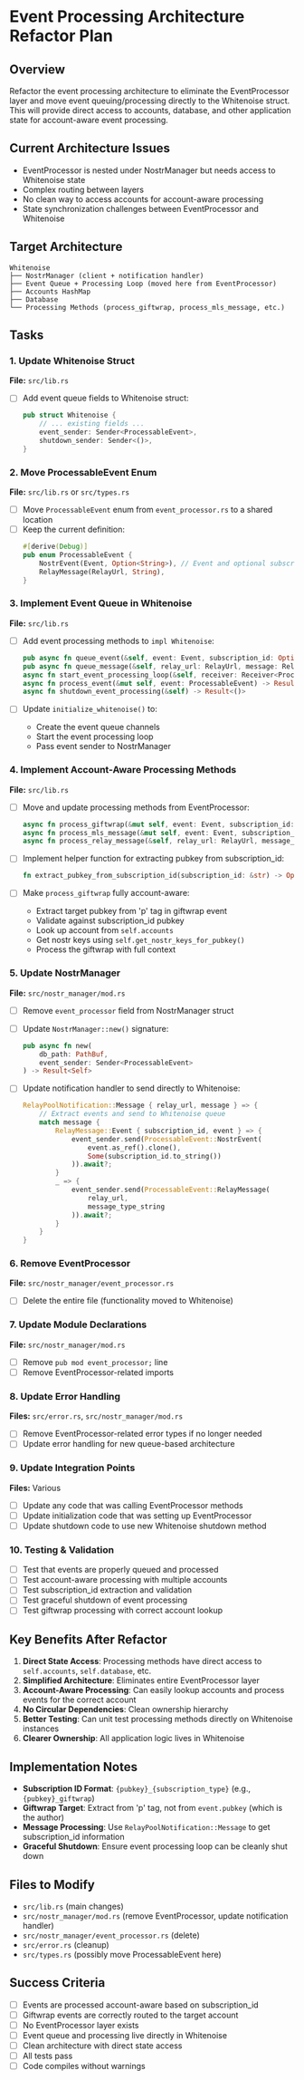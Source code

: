 # Event Processing Architecture Refactor Plan

## Overview
Refactor the event processing architecture to eliminate the EventProcessor layer and move event queuing/processing directly to the Whitenoise struct. This will provide direct access to accounts, database, and other application state for account-aware event processing.

## Current Architecture Issues
- EventProcessor is nested under NostrManager but needs access to Whitenoise state
- Complex routing between layers
- No clean way to access accounts for account-aware processing
- State synchronization challenges between EventProcessor and Whitenoise

## Target Architecture
```
Whitenoise
├── NostrManager (client + notification handler)
├── Event Queue + Processing Loop (moved here from EventProcessor)
├── Accounts HashMap
├── Database
└── Processing Methods (process_giftwrap, process_mls_message, etc.)
```

## Tasks

### 1. Update Whitenoise Struct
**File:** `src/lib.rs`

- [ ] Add event queue fields to Whitenoise struct:
  ```rust
  pub struct Whitenoise {
      // ... existing fields ...
      event_sender: Sender<ProcessableEvent>,
      shutdown_sender: Sender<()>,
  }
  ```

### 2. Move ProcessableEvent Enum
**File:** `src/lib.rs` or `src/types.rs`

- [ ] Move `ProcessableEvent` enum from `event_processor.rs` to a shared location
- [ ] Keep the current definition:
  ```rust
  #[derive(Debug)]
  pub enum ProcessableEvent {
      NostrEvent(Event, Option<String>), // Event and optional subscription_id
      RelayMessage(RelayUrl, String),
  }
  ```

### 3. Implement Event Queue in Whitenoise
**File:** `src/lib.rs`

- [ ] Add event processing methods to `impl Whitenoise`:
  ```rust
  pub async fn queue_event(&self, event: Event, subscription_id: Option<String>) -> Result<()>
  pub async fn queue_message(&self, relay_url: RelayUrl, message: RelayMessage<'_>) -> Result<()>
  async fn start_event_processing_loop(&self, receiver: Receiver<ProcessableEvent>)
  async fn process_event(&mut self, event: ProcessableEvent) -> Result<()>
  async fn shutdown_event_processing(&self) -> Result<()>
  ```

- [ ] Update `initialize_whitenoise()` to:
  - Create the event queue channels
  - Start the event processing loop
  - Pass event sender to NostrManager

### 4. Implement Account-Aware Processing Methods
**File:** `src/lib.rs`

- [ ] Move and update processing methods from EventProcessor:
  ```rust
  async fn process_giftwrap(&mut self, event: Event, subscription_id: Option<String>) -> Result<()>
  async fn process_mls_message(&mut self, event: Event, subscription_id: Option<String>) -> Result<()>
  async fn process_relay_message(&self, relay_url: RelayUrl, message_type: String)
  ```

- [ ] Implement helper function for extracting pubkey from subscription_id:
  ```rust
  fn extract_pubkey_from_subscription_id(subscription_id: &str) -> Option<PublicKey>
  ```

- [ ] Make `process_giftwrap` fully account-aware:
  - Extract target pubkey from 'p' tag in giftwrap event
  - Validate against subscription_id pubkey
  - Look up account from `self.accounts`
  - Get nostr keys using `self.get_nostr_keys_for_pubkey()`
  - Process the giftwrap with full context

### 5. Update NostrManager
**File:** `src/nostr_manager/mod.rs`

- [ ] Remove `event_processor` field from NostrManager struct
- [ ] Update `NostrManager::new()` signature:
  ```rust
  pub async fn new(
      db_path: PathBuf,
      event_sender: Sender<ProcessableEvent>
  ) -> Result<Self>
  ```

- [ ] Update notification handler to send directly to Whitenoise:
  ```rust
  RelayPoolNotification::Message { relay_url, message } => {
      // Extract events and send to Whitenoise queue
      match message {
          RelayMessage::Event { subscription_id, event } => {
              event_sender.send(ProcessableEvent::NostrEvent(
                  event.as_ref().clone(),
                  Some(subscription_id.to_string())
              )).await?;
          }
          _ => {
              event_sender.send(ProcessableEvent::RelayMessage(
                  relay_url,
                  message_type_string
              )).await?;
          }
      }
  }
  ```

### 6. Remove EventProcessor
**File:** `src/nostr_manager/event_processor.rs`

- [ ] Delete the entire file (functionality moved to Whitenoise)

### 7. Update Module Declarations
**File:** `src/nostr_manager/mod.rs`

- [ ] Remove `pub mod event_processor;` line
- [ ] Remove EventProcessor-related imports

### 8. Update Error Handling
**Files:** `src/error.rs`, `src/nostr_manager/mod.rs`

- [ ] Remove EventProcessor-related error types if no longer needed
- [ ] Update error handling for new queue-based architecture

### 9. Update Integration Points
**Files:** Various

- [ ] Update any code that was calling EventProcessor methods
- [ ] Update initialization code that was setting up EventProcessor
- [ ] Update shutdown code to use new Whitenoise shutdown method

### 10. Testing & Validation
- [ ] Test that events are properly queued and processed
- [ ] Test account-aware processing with multiple accounts
- [ ] Test subscription_id extraction and validation
- [ ] Test graceful shutdown of event processing
- [ ] Test giftwrap processing with correct account lookup

## Key Benefits After Refactor

1. **Direct State Access**: Processing methods have direct access to `self.accounts`, `self.database`, etc.
2. **Simplified Architecture**: Eliminates entire EventProcessor layer
3. **Account-Aware Processing**: Can easily lookup accounts and process events for the correct account
4. **No Circular Dependencies**: Clean ownership hierarchy
5. **Better Testing**: Can unit test processing methods directly on Whitenoise instances
6. **Clearer Ownership**: All application logic lives in Whitenoise

## Implementation Notes

- **Subscription ID Format**: `{pubkey}_{subscription_type}` (e.g., `{pubkey}_giftwrap`)
- **Giftwrap Target**: Extract from 'p' tag, not from `event.pubkey` (which is the author)
- **Message Processing**: Use `RelayPoolNotification::Message` to get subscription_id information
- **Graceful Shutdown**: Ensure event processing loop can be cleanly shut down

## Files to Modify

- `src/lib.rs` (main changes)
- `src/nostr_manager/mod.rs` (remove EventProcessor, update notification handler)
- `src/nostr_manager/event_processor.rs` (delete)
- `src/error.rs` (cleanup)
- `src/types.rs` (possibly move ProcessableEvent here)

## Success Criteria

- [ ] Events are processed account-aware based on subscription_id
- [ ] Giftwrap events are correctly routed to the target account
- [ ] No EventProcessor layer exists
- [ ] Event queue and processing live directly in Whitenoise
- [ ] Clean architecture with direct state access
- [ ] All tests pass
- [ ] Code compiles without warnings
